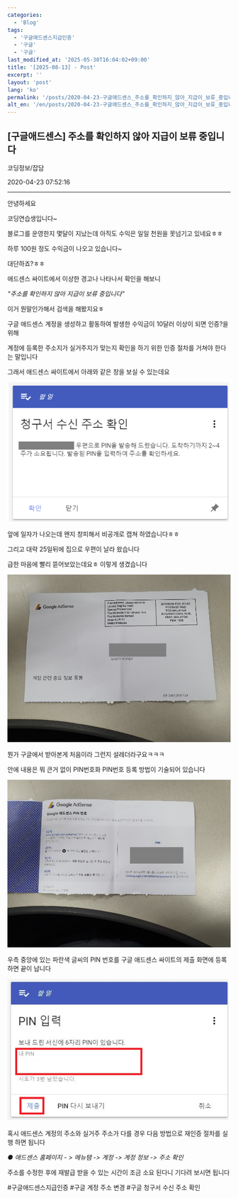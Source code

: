 ```yaml
---
categories:
  - 'Blog'
tags:
  - '구글애드센스지급인증'
  - '구글'
  - '구글'
last_modified_at: '2025-05-30T16:04:02+09:00'
title: '[2025-08-13] - Post'
excerpt: ''
layout: 'post'
lang: 'ko'
permalink: '/posts/2020-04-23-구글애드센스_주소를_확인하지_않아_지급이_보류_중입니다/'
alt_en: '/en/posts/2020-04-23-구글애드센스_주소를_확인하지_않아_지급이_보류_중입니다/'
---
```


## [구글애드센스] 주소를 확인하지 않아 지급이 보류 중입니다

코딩정보/잡담

2020-04-23 07:52:16

* * *

안녕하세요

코딩연습생입니다~

블로그를 운영한지 몇달이 지났는데 아직도 수익은 일일 천원을 못넘기고 있네요ㅎㅎ

하루 100원 정도 수익금이 나오고 있습니다~

대단하죠?ㅎㅎ

애드센스 싸이트에서 이상한 경고나 나타나서 확인을 해보니

_"주소를 확인하지 않아 지급이 보류 중입니다"_

이거 뭔말인가해서 검색을 해봤지요ㅎ

구글 애드센스 계정을 생성하고 활동하여 발생한 수익금이 10달러 이상이 되면 인증?을 위해

계정에 등록한 주소지가 실거주지가 맞는지 확인을 하기 위한 인증 절차를 거쳐야 한다는 말입니다

그래서 애드센스 싸이트에서 아래와 같은 창을 보실 수 있는데요

![](/assets/images/구글애드센스_주소를_확인하지_않아_지급이_보류_중입니다/img.png)

앞에 일자가 나오는데 왠지 창피해서 비공개로 캡쳐 하였습니다ㅎㅎ

그리고 대략 25일뒤에 집으로 우편이 날라 왔습니다

급한 마음에 빨리 뜯어보았는데요ㅎ 이렇게 생겼습니다

![](/assets/images/구글애드센스_주소를_확인하지_않아_지급이_보류_중입니다/img_1.png)

뭔가 구글에서 받아본게 처음이라 그런지 설레더라구요ㅋㅋㅋ

안에 내용은 뭐 큰거 없이 PIN번호화 PIN번호 등록 방법이 기술되어 있습니다

![](/assets/images/구글애드센스_주소를_확인하지_않아_지급이_보류_중입니다/img_2.png)

우측 중앙에 있는 파란색 글씨의 PIN 번호를 구글 애드센스 싸이트의 제출 화면에 등록하면 끝이 납니다

![](/assets/images/구글애드센스_주소를_확인하지_않아_지급이_보류_중입니다/img_3.png)

혹시 애드센스 계정의 주소와 실거주 주소가 다를 경우 다음 방법으로 재인증 절차를 실행 하면 됩니다

_● 애드센스 홈페이지 - > 메뉴탬 -> 계정 -> 계정 정보 -> 주소 확인_

주소를 수정한 후에 재발급 받을 수 있는 시간이 조금 소요 된다니 기다려 보시면 됩니다

  

#구글애드센스지급인증 #구글 계정 주소 변경 #구글 청구서 수신 주소 확인

